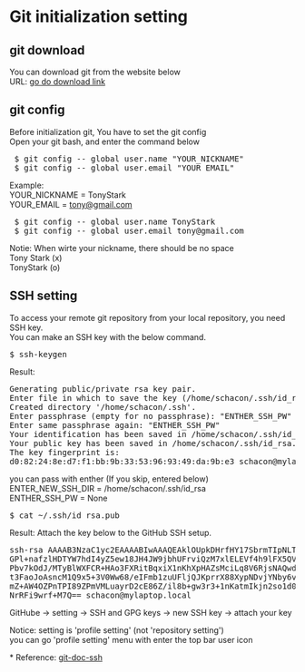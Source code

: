 # Git initialization setting


## git download
You can download git from the website below  
URL: <a href="https://google.com" target="_blank">go do download link</a>  
 

## git config
Before initialization git, You have to set the git config  
Open your git bash, and enter the command below  
<pre>
 $ git config -- global user.name "YOUR_NICKNAME"  
 $ git config -- global user.email "YOUR_EMAIL" 
</pre>

Example:  
YOUR_NICKNAME = TonyStark  
YOUR_EMAIL    = <span>tony@gmail.com</span>  
<pre>
 $ git config -- global user.name TonyStark  
 $ git config -- global user.email tony@gmail.com  
</pre>

Notie: When wirte your nickname, there should be no space  
Tony Stark (x)  
TonyStark  (o)  


## SSH setting
To access your remote git repository from your local repository, you need SSH key.  
You can make an SSH key with the below command.  

<pre>
$ ssh-keygen
</pre>

Result:
<pre>
Generating public/private rsa key pair.
Enter file in which to save the key (/home/schacon/.ssh/id_rsa): "ENTER_NEW_SSH_DIR"
Created directory '/home/schacon/.ssh'.
Enter passphrase (empty for no passphrase): "ENTHER_SSH_PW"
Enter same passphrase again: "ENTHER_SSH_PW"
Your identification has been saved in /home/schacon/.ssh/id_rsa.
Your public key has been saved in /home/schacon/.ssh/id_rsa.pub.
The key fingerprint is:
d0:82:24:8e:d7:f1:bb:9b:33:53:96:93:49:da:9b:e3 schacon@mylaptop.local
</pre>
you can pass with enther (If you skip, entered below)  
ENTER_NEW_SSH_DIR = /home/schacon/.ssh/id_rsa  
ENTHER_SSH_PW     = None  

<pre>
$ cat ~/.ssh/id_rsa.pub
</pre>

Result:
Attach the key below to the GitHub SSH setup.
<pre>
ssh-rsa AAAAB3NzaC1yc2EAAAABIwAAAQEAklOUpkDHrfHY17SbrmTIpNLTGK9Tjom/BWDSU
GPl+nafzlHDTYW7hdI4yZ5ew18JH4JW9jbhUFrviQzM7xlELEVf4h9lFX5QVkbPppSwg0cda3
Pbv7kOdJ/MTyBlWXFCR+HAo3FXRitBqxiX1nKhXpHAZsMciLq8V6RjsNAQwdsdMFvSlVK/7XA
t3FaoJoAsncM1Q9x5+3V0Ww68/eIFmb1zuUFljQJKprrX88XypNDvjYNby6vw/Pb0rwert/En
mZ+AW4OZPnTPI89ZPmVMLuayrD2cE86Z/il8b+gw3r3+1nKatmIkjn2so1d01QraTlMqVSsbx
NrRFi9wrf+M7Q== schacon@mylaptop.local
</pre>
GitHube -> setting -> SSH and GPG keys -> new SSH key -> attach your key  

Notice: setting is 'profile setting' (not 'repository setting')  
you can go 'profile setting' menu with enter the top bar user icon   

\* Reference: [git-doc-ssh](<https://git-scm.com/book/en/v2/Git-on-the-Server-Generating-Your-SSH-Public-Key>)
